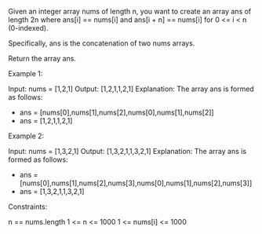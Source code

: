 Given an integer array nums of length n, you want to create an array ans of
length 2n where ans[i] == nums[i] and ans[i + n] == nums[i] for 0 <= i < n
(0-indexed).

Specifically, ans is the concatenation of two nums arrays.

Return the array ans.


Example 1:


Input: nums = [1,2,1]
Output: [1,2,1,1,2,1]
Explanation: The array ans is formed as follows:
- ans = [nums[0],nums[1],nums[2],nums[0],nums[1],nums[2]]
- ans = [1,2,1,1,2,1]

Example 2:


Input: nums = [1,3,2,1]
Output: [1,3,2,1,1,3,2,1]
Explanation: The array ans is formed as follows:
- ans = [nums[0],nums[1],nums[2],nums[3],nums[0],nums[1],nums[2],nums[3]]
- ans = [1,3,2,1,1,3,2,1]



Constraints:


n == nums.length
1 <= n <= 1000
1 <= nums[i] <= 1000




